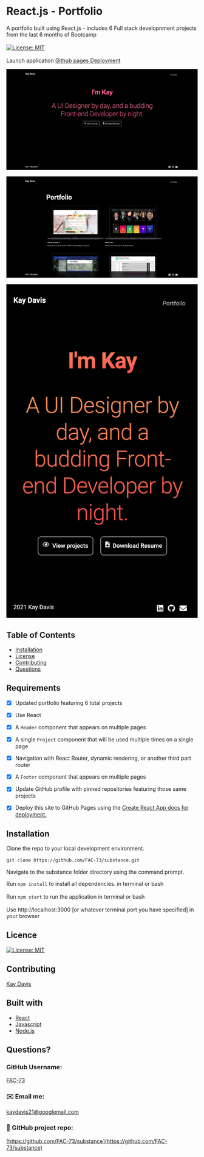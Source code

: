 # React.js - Portfolio

A portfolio built using React.js - includes 6 Full stack developnment projects from the last 6 months of Bootcamp
<br /><br />
[![License: MIT](https://img.shields.io/badge/License-MIT-yellow.svg)](https://opensource.org/licenses/MIT)<br />
<br />
Launch application [Github pages Deployment](https://fac-73.github.io/substance/)

![React Portfolio](https://github.com/FAC-73/substance/blob/main/src/assets/homepage1.png?raw=true)
<br />

![React Portfolio](https://github.com/FAC-73/substance/blob/main/src/assets/projects1.png?raw=true)
<br />

![React Portfolio](https://github.com/FAC-73/substance/blob/main/src/assets/responsive1.png?raw=true)
<br />


## Table of Contents
- [Installation](#installation)
- [License](#license)
- [Contributing](#contributing)
- [Questions](#questions)


## Requirements

- [x] Updated portfolio featuring 6 total projects

- [x] Use React

- [x] A `Header` component that appears on multiple pages

- [x] A single `Project` component that will be used multiple times on a single page 

- [x] Navigation with React Router, dynamic rendering, or another third part router

- [x] A `Footer` component that appears on multiple pages

- [x] Update GitHub profile with pinned repositories featuring those same projects

- [x] Deploy this site to GitHub Pages using the [Create React App docs for deployment.](https://create-react-app.dev/docs/deployment/#github-pages)

## Installation
Clone the repo to your local development environment.

```md
git clone https://github.com/FAC-73/substance.git
```
Navigate to the substance folder directory using the command prompt.

Run `npm install` to install all dependencies. in terminal or bash
<br><br>
Run `npm start` to run the application in terminal or bash
<br><br>
Use http://localhost:3000 [or whatever terminal port you have specified] in your browser

## Licence
[![License: MIT](https://img.shields.io/badge/License-MIT-yellow.svg)](https://opensource.org/licenses/MIT)
<br />

## Contributing
[Kay Davis](https://github.com/FAC-73)
<br />

## Built with
- [React](https://reactjs.org/)
- [Javascript](https://www.w3schools.com/jsref/default.asp)
- [Node.js](https://nodejs.org/en/)

## Questions?

### GitHub Username:
[FAC-73](https://github.com/FAC-73)

###  ✉️ Email me:
[kaydavis21@googlemail.com](mailto:kaydavis21@googlemail.com)

### 📁 GitHub project repo:
[https://github.com/FAC-73/substance](https://github.com/FAC-73/substance)
